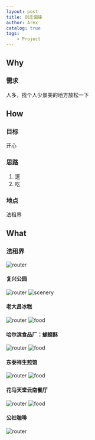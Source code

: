 ```yaml
---
layout: post
title: 剑走偏锋
author: Arex
catalog: true
tags:
    - Project
---
```


## Why 

### 需求

人多，找个人少景美的地方放松一下

## How

### 目标

开心

### 思路

1. 逛
2. 吃

### 地点

法租界

## What

### 法租界

![router](/img/in-post/scenery.jpeg)

#### 复兴公园

![router](/img/in-post/router-garden.png)
![scenery](/img/in-post/garden.jpeg)

#### 老大昌冰糕

![router](/img/in-post/router1.png)
![food](/img/in-post/food1.jpeg)

#### 哈尔滨食品厂：蝴蝶酥

![router](/img/in-post/router2.png)
![food](/img/in-post/food2.jpeg)

#### 东泰祥生煎馆

![router](/img/in-post/router3.png)
![food](/img/in-post/food3.jpeg)

#### 花马天堂云南餐厅

![router](/img/in-post/router4.png)
![food](/img/in-post/food4.png)

#### 公社咖啡

![router](/img/in-post/router5.png)
